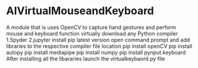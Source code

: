 # AIVirtualMouseandKeyboard
A module that is uses OpenCV to capture hand gestures and perform mouse and keyboard function virtually
download any Python compiler 1.Spyder 2.jupyter
install pip latest version
open command prompt and add libraries to the respective compiler file location
pip install openCV pip install autopy pip install mediapipe pip install numpy pip install pynput.keyboard
After installing all the libararies launch the virtualkeybaord.py file
